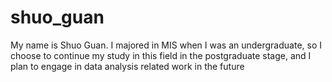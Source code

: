 # shuo_guan
My name is Shuo Guan. I majored in MIS when I was an undergraduate, so I choose to continue my study in this field in the postgraduate stage, and I plan to engage in data analysis related work in the future
